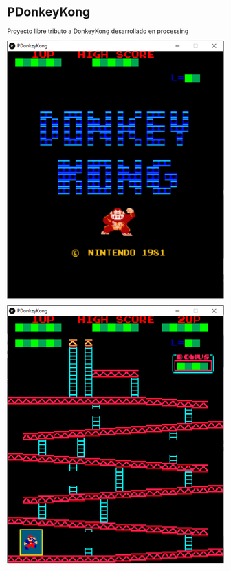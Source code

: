 PDonkeyKong
===========
Proyecto libre tributo a DonkeyKong desarrollado en processing

![Pdonkeykong Screenshot 1](.assets/PDonkeyKong1.png)

![Pdonkeykong Screenshot 2](.assets/PDonkeyKong2.png)
